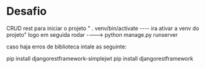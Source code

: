 # Desafio
CRUD rest
para iniciar o projeto
" . venv/bin/activate  ---- ira ativar a venv do projeto"
logo em seguida rodar ----> python manage.py runserver


caso haja erros de biblioteca intale as seguinte:


pip install djangorestframework-simplejwt
pip install djangorestframework
